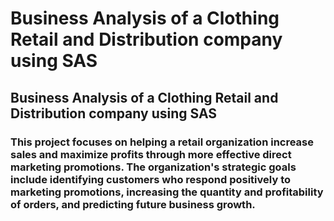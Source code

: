 # Business Analysis of a Clothing Retail and Distribution company using SAS

## Business Analysis of a Clothing Retail and Distribution company using SAS

### This project focuses on helping a retail organization increase sales and maximize profits through more effective direct marketing promotions. The organization's strategic goals include identifying customers who respond positively to marketing promotions, increasing the quantity and profitability of orders, and predicting future business growth.
